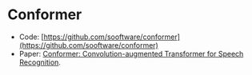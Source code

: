# Conformer
* Code: [https://github.com/sooftware/conformer](https://github.com/sooftware/conformer)
* Paper: [Conformer: Convolution-augmented Transformer for Speech Recognition](https://arxiv.org/pdf/2005.08100.pdf).
